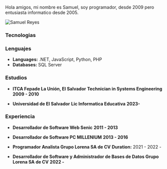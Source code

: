 Hola amigos, mi nombre es Samuel, soy programador, desde 2009 pero entusiasta informatico desde 2005.

![Samuel Reyes]([URL-de-la-imagen](https://github.com/samuelreyesiglesias/dev.gifs/blob/main/tech.api.gif.gif?raw=true))


### Tecnologias

### Lenguajes
- **Languages:** .NET, JavaScript, Python, PHP
- **Databases:** SQL Server

### Estudios
- **ITCA Fepade La Unión, El Salvador** 
  **Technician in Systems Engineering**
  **2009 - 2010**

- **Universidad de El Salvador** 
  **Lic Informatica Educativa**
  **2023-**

### Experiencia
- **Desarrollador de Software Web Senic**
  **2011 - 2013**

- **Desarrollador de Software PC MILLENIUM** 
  **2013 - 2016**

- **Programador Analista Grupo Lorena SA de CV**
  **Duration:** 2021 - 2022 -

- **Desarrollador de Software y Administrador de Bases de Datos Grupo Lorena SA de CV**
  **2022 -**

